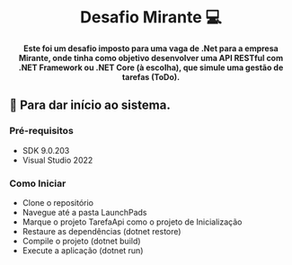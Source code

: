 
<h1 align="center" style="font-weight: bold;">Desafio Mirante 💻</h1>

<p align="center">
  <b>Este foi um desafio imposto para uma vaga de .Net para a empresa Mirante, onde tinha como objetivo desenvolver uma API RESTful com .NET Framework ou .NET Core (à escolha), que
simule uma gestão de tarefas (ToDo).</b>​
</p>


<h2 id="started">🚀 Para dar início ao sistema.</h2>


<h3>Pré-requisitos</h3>

- SDK 9.0.203
- Visual Studio 2022

<h3>Como Iniciar</h3>

- Clone o repositório
- Navegue até a pasta LaunchPads
- Marque o projeto TarefaApi como o projeto de Inicialização
- Restaure as dependências (dotnet restore)
- Compile o projeto (dotnet build)
- Execute a aplicação (dotnet run)
  







